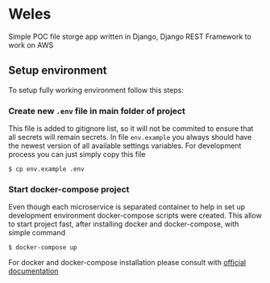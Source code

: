 # Weles

Simple POC file storge app written in Django, Django REST Framework to work on AWS

## Setup environment

To setup fully working environment follow this steps:

### Create new `.env` file in main folder of project
This file is added to gitignore list, so it will not be commited to ensure that all secrets will remain secrets. In file
`env.example` you always should have the newest version of all available settings variables. For development process
you can just simply copy this file

```shell script
$ cp env.example .env
```

### Start docker-compose project
Even though each microservice is separated container to help in set up development environment docker-compose scripts were
created. This allow to start project fast, after installing docker and docker-compose, with simple command

```shell script
$ docker-compose up
```

For docker and docker-compose installation please consult with [official documentation](https://docs.docker.com/install/)
